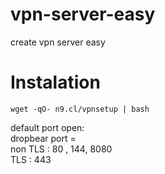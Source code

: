 # vpn-server-easy
create vpn server easy

# Instalation
```console
wget -qO- n9.cl/vpnsetup | bash
```

default port open:<br>
dropbear port = <br>
non TLS : 80 , 144, 8080<br>
TLS : 443
